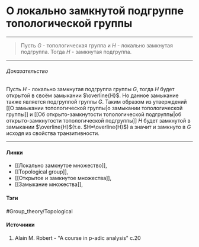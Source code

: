 # О локально замкнутой подгруппе топологической группы
***
>Пусть $G$ - топологическая группа и $H$ - локально замкнутая подгруппа. Тогда $H$ - замкнутая подгруппа.
***

###### Доказательство
Пусть $H$ - локально замкнутая подгруппа группы $G$, тогда $H$ будет открытой в своём замыкании $\overline{H}$. Но данное замыкание также является подгруппой группы $G$. Таким образом из утверждений [[О замыкании топологической группы|о замыкании топологической группы]] и [[Об открыто-замкнутости топологической подгруппы|об открыто-замкнутости топологической подгруппы]] $H$ будет замкнутой в замыкании $\overline{H}$(т.е. $H=\overline{H}$) а значит и замкнуто в $G$ исходя из свойства транзитивности.
***
#### Линки
- [[Локально замкнутое множество]],
- [[Topological group]],
- [[Открытое и замкнутое множества]],
- [[Замыкание множества]],
#### Тэги
 #Group_theory/Topological 
#### Источники
1. Alain M. Robert - "A course in p-adic analysis" c.20